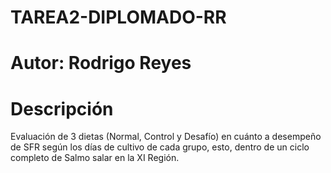 
# TAREA2-DIPLOMADO-RR

# Autor: Rodrigo Reyes #

# Descripción #


Evaluación de 3 dietas (Normal, Control y Desafío) en cuánto a desempeño de SFR según los días de cultivo de cada grupo, esto, dentro de un ciclo completo de Salmo salar en la XI Región. 
